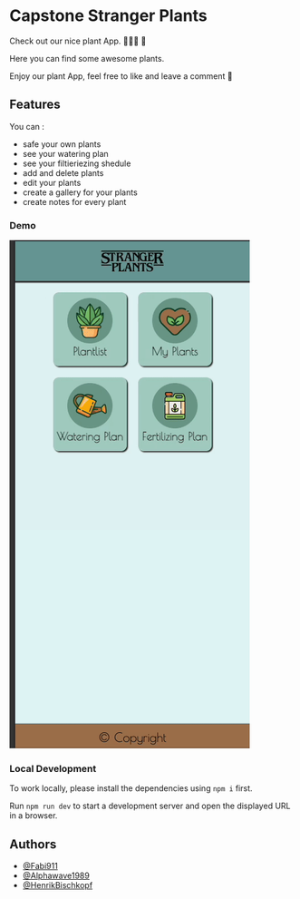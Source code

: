# Capstone Stranger Plants

Check out our nice plant App. 👨🏿‍🌾 🚀

Here you can find some awesome plants.

Enjoy our plant App, feel free to like and leave a comment 🙌

## Features

You can :

- safe your own plants
- see your watering plan
- see your filtieriezing shedule
- add and delete plants
- edit your plants
- create a gallery for your plants
- create notes for every plant

### Demo

![Demo](/public/img/demo.gif)

### Local Development

To work locally, please install the dependencies using `npm i` first.

Run `npm run dev` to start a development server and open the displayed URL in a browser.

## Authors

- [@Fabi911](https://www.github.com/Fabi911)
- [@Alphawave1989](https://www.github.com/Alphawave1989)
- [@HenrikBischkopf](https://www.github.com/HenrikBischkopf)
